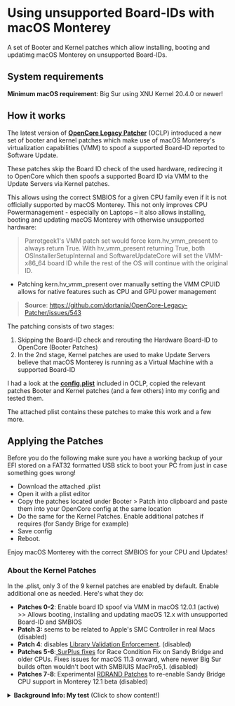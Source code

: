 # Using unsupported Board-IDs with macOS Monterey
A set of Booter and Kernel patches which allow installing, booting and updatimg macOS Monterey on unsupported Board-IDs.

## System requirements
**Minimum macOS requirement**: Big Sur using XNU Kernel 20.4.0 or newer!

## How it works
The latest version of [**OpenCore Legacy Patcher**](https://github.com/dortania/OpenCore-Legacy-Patcher) (OCLP) introduced a new set of booter and kernel patches which make use of macOS Monterey's virtualization capabilities (VMM) to spoof a supported Board-ID reported to Software Update.

These patches skip the Board ID check of the used hardware, redirecing it to OpenCore which then spoofs a supported Board ID via VMM to the Update Servers via Kernel patches. 

This allows using the correct SMBIOS for a given CPU family even if it is not officially supported by macOS Monterey. This not only improves CPU Powermanagement - especially on Laptops – it also allows installing, booting and updating macOS Monterey with otherwise unsupported hardware:

> Parrotgeek1's VMM patch set would force kern.hv_vmm_present to always return True. With hv_vmm_present returning True, both OSInstallerSetupInternal and SoftwareUpdateCore will set the VMM-x86_64 board ID while the rest of the OS will continue with the original ID.
> 
- Patching kern.hv_vmm_present over manually setting the VMM CPUID allows for native features such as CPU and GPU power management

> **Source**: https://github.com/dortania/OpenCore-Legacy-Patcher/issues/543

The patching consists of two stages:

1. Skipping the Board-ID check and rerouting the Hardware Board-ID to OpenCore (Booter Patches)
2. In the 2nd stage, Kernel patches are used to make Update Servers believe that macOS Monterey is running as a Virtual Machine with a supported Board-ID

I had a look at the [**config.plist**](https://github.com/dortania/OpenCore-Legacy-Patcher/blob/4a8f61a01da72b38a4b2250386cc4b497a31a839/payloads/Config/config.plist) included in OCLP, copied the relevant patches Booter and Kernel patches (and a few others) into my config and tested them.

The attached plist contains these patches to make this work and a few more.

## Applying the Patches
Before you do the following make sure you have a working backup of your EFI stored on a FAT32 formatted USB stick to boot your PC from just in case something goes wrong!

- Download the attached .plist
- Open it with a plist editor
- Copy the patches located under Booter > Patch into clipboard and paste them into your OpenCore config at the same location
- Do the same for the Kernel Patches. Enable additional patches if requires (for Sandy Brige for example)
- Save config 
- Reboot.

Enjoy macOS Monterey with the correct SMBIOS for your CPU and Updates!

### About the Kernel Patches
In the .plist, only 3 of the 9 kernel patches are enabled by default. Enable additional one as needed. Here's what they do:

- **Patches 0-2**: Enable board ID spoof via VMM in macOS 12.0.1 (active) >> Allows booting, installing and updating macOS 12.x with unsupported Board-ID and SMBIOS
- **Patch 3:** seems to be related to Apple's SMC Controller in real Macs (disabled)
- **Patch 4**: disables [Library Validation Enforcement](https://www.naut.ca/blog/2020/11/13/forbidden-commands-to-liberate-macos/). (disabled)
- **Patches 5-6**:[ SurPlus fixes](https://github.com/reenigneorcim/SurPlus) for Race Condition Fix on Sandy Bridge and older CPUs. Fixes issues for macOS 11.3 onward, where newer Big Sur builds often wouldn't boot with SMBIUIS MacPro5,1. (disabled)
- **Patches 7-8**: Experimental [RDRAND Patches](https://github.com/dortania/OpenCore-Legacy-Patcher/commit/c6b3aaaeb78d56f98a94d7991fd3019190b48dd3) to re-enable Sandy Bridge CPU support in Monterey 12.1 beta (disabled)

<details>
<summary><strong>Background Info: My test</strong> (Click to show content!)</summary>

## Testing the Patches

I tested the patches on my Lenovo T530 Notebook, which uses and Ivy Bridge CPU with `MacBookPro10,1` SMBIOS, which is officialy not supported by macOS Monterey. After rebooting, the system started without `-no_compat_check` boot-arg using, as you can see here:

![](/Users/kl45u5/Desktop/BoardIDSkip/Proof01.png)

Terminal shows the currnetly used Board-ID which belongs to SMBIOS of `MacBookPro10,1` as you can see in Clover Configurator. Usually, running macOS would require using MacBookPro11,4 which uses a different Board-ID as you can see in the Clover Configuratos snippet:

![](/Users/kl45u5/Desktop/BoardIDSkip/Proof02.png)

Next, I checked for updates – I was offered macOS 12.1 beta:

![](/Users/kl45u5/Desktop/BoardIDSkip/Proof03.png)

Which I installed…

![](/Users/kl45u5/Desktop/BoardIDSkip/Proof04.png)

Installation went smoothly and macOS 12.1 booted without issues:

![](/Users/kl45u5/Desktop/BoardIDSkip/About.png)
</details>



